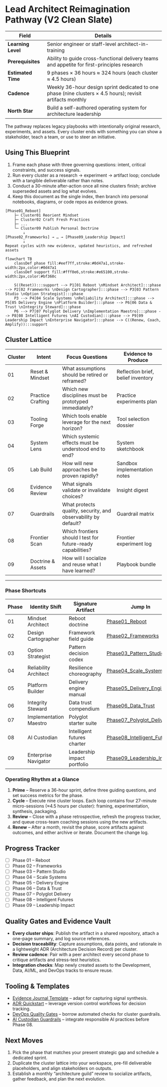 # Lead Architect Reimagination Pathway (V2 Clean Slate)

| Field | Details |
| --- | --- |
| **Learning Level** | Senior engineer or staff-level architect-in-training |
| **Prerequisites** | Ability to guide cross-functional delivery teams and appetite for first-principles research |
| **Estimated Time** | 9 phases × 36 hours ≈ 324 hours (each cluster ≈ 4.5 hours) |
| **Cadence** | Weekly 36-hour design sprint dedicated to one phase (nine clusters × 4.5 hours); revisit artifacts monthly |
| **North Star** | Build a self-authored operating system for architecture leadership |

The pathway replaces legacy playbooks with intentionally original research, experiments, and assets. Every cluster ends with something you can show a stakeholder, teach a team, or use to steer an initiative.

## Using This Blueprint

1. Frame each phase with three governing questions: intent, critical constraints, and success signals.  
2. Run every cluster as a research → experiment → artifact loop; conclude with a tangible deliverable rather than notes.  
3. Conduct a 30-minute after-action once all nine clusters finish; archive superseded assets and log what evolves.  
4. Keep this document as the single index, then branch into personal notebooks, diagrams, or code repos as evidence grows.

```text
[Phase01_Reboot]
    ├─ Cluster01 Reorient Mindset
    ├─ Cluster02 Craft Fresh Practices
    ├─ ...
    └─ Cluster09 Publish Personal Doctrine
        ↓
[Phase02_Frameworks] → … → [Phase09_Leadership Impact]
        ↓
Repeat cycles with new evidence, updated heuristics, and refreshed assets
```

```mermaid
flowchart TB
    classDef phase fill:#eef7ff,stroke:#0d47a1,stroke-width:2px,color:#0d47a1
    classDef support fill:#fff0e6,stroke:#e65100,stroke-width:2px,color:#bf360c

    S((Reset)):::support --> P1[01 Reboot \nMindset Architect]:::phase --> P2[02 Frameworks \nDesign Cartographer]:::phase --> P3[03 Pattern Studio \nOption Strategist]:::phase
    P3 --> P4[04 Scale Systems \nReliability Architect]:::phase --> P5[05 Delivery Engine \nPlatform Builder]:::phase --> P6[06 Data & Trust \nIntegrity Steward]:::phase
    P6 --> P7[07 Polyglot Delivery \nImplementation Maestro]:::phase --> P8[08 Intelligent Futures \nAI Custodian]:::phase --> P9[09 Leadership Impact \nEnterprise Navigator]:::phase --> C((Renew, Coach, Amplify)):::support
```

## Cluster Lattice

| Cluster | Intent | Focus Questions | Evidence to Produce |
| --- | --- | --- | --- |
| 01 | Reset & Mindset | What assumptions should be retired or reframed? | Reflection brief, belief inventory |
| 02 | Practice Crafting | Which new disciplines must be prototyped immediately? | Practice experiments plan |
| 03 | Tooling Forge | Which tools enable leverage for the next horizon? | Tool selection dossier |
| 04 | System Lens | Which systemic effects must be understood end to end? | System sketchbook |
| 05 | Lab Build | How will new approaches be proven rapidly? | Sandbox implementation notes |
| 06 | Evidence Review | What signals validate or invalidate choices? | Insight digest |
| 07 | Guardrails | What protects quality, security, and observability by default? | Guardrail matrix |
| 08 | Frontier Scan | Which frontiers should I test for future-ready capabilities? | Frontier experiment log |
| 09 | Doctrine & Assets | How will I socialize and reuse what I have learned? | Playbook bundle |

---

### Phase Shortcuts

| Phase | Identity Shift | Signature Artifact | Jump In |
| --- | --- | --- | --- |
| 01 | Mindset Architect | Reboot doctrine | [Phase01_Reboot](./Phase01_Reboot/README.md) |
| 02 | Design Cartographer | Framework field guide | [Phase02_Frameworks](./Phase02_Frameworks/README.md) |
| 03 | Option Strategist | Pattern decision codex | [Phase03_Pattern_Studio](./Phase03_Pattern_Studio/README.md) |
| 04 | Reliability Architect | Resilience choreography | [Phase04_Scale_Systems](./Phase04_Scale_Systems/README.md) |
| 05 | Platform Builder | Delivery engine manual | [Phase05_Delivery_Engine](./Phase05_Delivery_Engine/README.md) |
| 06 | Integrity Steward | Data trust compendium | [Phase06_Data_Trust](./Phase06_Data_Trust/README.md) |
| 07 | Implementation Maestro | Polyglot starter suite | [Phase07_Polyglot_Delivery](./Phase07_Polyglot_Delivery/README.md) |
| 08 | AI Custodian | Intelligent futures charter | [Phase08_Intelligent_Futures](./Phase08_Intelligent_Futures/README.md) |
| 09 | Enterprise Navigator | Leadership impact portfolio | [Phase09_Leadership_Impact](./Phase09_Leadership_Impact/README.md) |

### Operating Rhythm at a Glance

1. **Prime** – Reserve a 36-hour sprint, define three guiding questions, and set success metrics for the phase.  
2. **Cycle** – Execute nine cluster loops. Each loop contains four 27-minute micro-sessions (≈4.5 hours per cluster): framing, experimentation, synthesis, packaging.  
3. **Review** – Close with a phase retrospective, refresh the progress tracker, and queue cross-team coaching sessions using the new artifacts.  
4. **Renew** – After a month, revisit the phase, score artifacts against outcomes, and either archive or iterate. Document the change log.

## Progress Tracker

- [ ] Phase 01 – Reboot
- [ ] Phase 02 – Frameworks
- [ ] Phase 03 – Pattern Studio
- [ ] Phase 04 – Scale Systems
- [ ] Phase 05 – Delivery Engine
- [ ] Phase 06 – Data & Trust
- [ ] Phase 07 – Polyglot Delivery
- [ ] Phase 08 – Intelligent Futures
- [ ] Phase 09 – Leadership Impact

## Quality Gates and Evidence Vault

- **Every cluster ships**: Publish the artifact in a shared repository, attach a one-page summary, and log source references.  
- **Decision traceability**: Capture assumptions, data points, and rationale in a lightweight ADR (Architecture Decision Record) per cluster.  
- **Review cadence**: Pair with a peer architect every second phase to critique artifacts and stress-test heuristics.  
- **Integration checks**: Map newly created assets to the Development, Data, AI/ML, and DevOps tracks to ensure reuse.

## Tooling & Templates

- [Evidence Journal Template](../01_ReferenceLibrary/03_Data-Science/01_DataScience/README.md) – adapt for capturing signal synthesis.  
- [ADR Quickstart](../01_ReferenceLibrary/01_Development/17_Git-Version-Control/README.md) – leverage version control workflows for decision tracking.  
- [DevOps Quality Gates](../01_ReferenceLibrary/04_DevOps/01_CI-CD-Fundamentals/README.md) – borrow automated checks for cluster guardrails.  
- [AI Custodian Guardrails](../01_ReferenceLibrary/02_AI-and-ML/07_AI-Agents/README.md) – integrate responsible AI practices before Phase 08.

## Next Moves

1. Pick the phase that matches your present strategic gap and schedule a dedicated sprint.  
2. Duplicate the cluster lattice into your workspace, pre-fill deliverable placeholders, and align stakeholders on outputs.  
3. Establish a monthly “architecture guild” review to socialize artifacts, gather feedback, and plan the next evolution.
